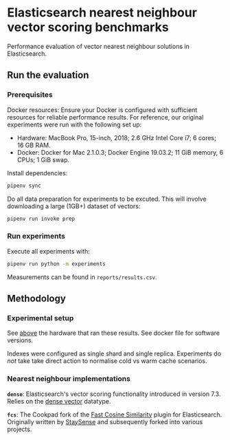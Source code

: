 # Elasticsearch nearest neighbour vector scoring benchmarks

Performance evaluation of vector nearest neighbour solutions
in Elasticsearch. 

## Run the evaluation

### <a name="prereqs"></a> Prerequisites

Docker resources: Ensure your Docker is configured with sufficient
resources for reliable performance results. For reference, our original
experiments were run with the following set up:
- Hardware: MacBook Pro, 15-inch, 2018; 2.6 GHz Intel Core i7; 6 cores;
  16 GB RAM.
- Docker: Docker for Mac 2.1.0.3; Docker Engine 19.03.2; 11 GiB memory,
  6 CPUs; 1 GiB swap. 

Install dependencies:

```bash
pipenv sync
```

Do all data preparation for experiments to be excuted. This will involve
downloading a large (1GB+) dataset of vectors: 

```bash
pipenv run invoke prep
```

### Run experiments

Execute all experiments with:

```bash
pipenv run python -m experiments
```

Measurements can be found in `reports/results.csv`.

## Methodology

### Experimental setup

See [above](#prereqs) the hardware that ran these results. See docker file
for software versions.

Indexes were configured as single shard and single replica. Experiments
do *not* take take direct action to normalise cold vs warm cache
scenarios.

### Nearest neighbour implementations

**`dense`**: Elasticsearch's vector scoring functionality introduced in
version 7.3. Relies on the [dense vector](https://www.elastic.co/guide/en/elasticsearch/reference/master/dense-vector.html)
datatype.

**`fcs`**: The Cookpad fork of the [Fast Cosine Similarity](https://github.com/cookpad/fast-cosine-similarity)
plugin for Elasticsearch. Originally written by [StaySense](https://github.com/StaySense/fast-cosine-similarity) and
subsequently forked into various projects.
